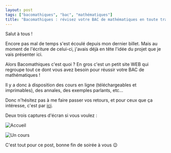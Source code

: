 ```yaml
---
layout: post
tags: ["bacomathiques", "bac", "mathématiques"]
title: "Bacomathiques : révisez votre BAC de mathématiques en toute tranquilité !"
---
```


Salut à tous !

Encore pas mal de temps s'est écoulé depuis mon dernier billet. Mais au moment de l'écriture de celui-ci, j'avais déjà en tête l'idée du projet que je vais présenter ici.

Alors Bacomathiques c'est quoi ? En gros c'est un petit site WEB qui regroupe tout ce dont vous avez besoin pour réussir votre BAC de mathématiques !

Il y a donc à disposition des cours en ligne (téléchargeables et imprimables), des annales, des exemples parlants, etc...

Donc n'hésitez pas à me faire passer vos retours, et pour ceux que ça intéresse, c'est par [ici](https://bacomathiqu.es).

Deux trois captures d'écran si vous voulez :

![Accueil](http://i.imgur.com/v1gAQMN.png)

![Un cours](http://i.imgur.com/pVvEqHB.png)

C'est tout pour ce post, bonne fin de soirée à vous :wink: